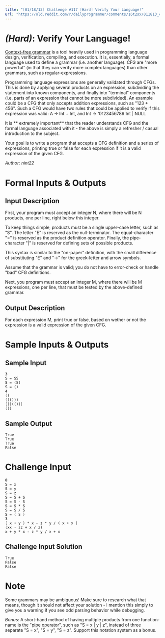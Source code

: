 ```yaml
---
title: "[01/18/13] Challenge #117 [Hard] Verify Your Language!"
url: "https://old.reddit.com/r/dailyprogrammer/comments/16t2sx/011813_challenge_117_hard_verify_your_language/"
---
```


# [](#HardIcon) *(Hard)*: Verify Your Language!
[Context-free grammar](http://en.wikipedia.org/wiki/Context-free_grammar) is a tool heavily used in programming language design, verification, compiling, and execution. It is, essentially, a formal language used to define a grammar (i.e. another language). CFG are "more powerful" (in that they can verify more complex languages) than other grammars, such as regular-expressions.

Programming language expressions are generally validated through CFGs. This is done by applying several products on an expression, subdividing the statement into known components, and finally into "terminal" components (i.e. parts of an expression that cannot be more subdivided). An example could be a CFG that only accepts addition expressions, such as "123 + 456". Such a CFG would have two rules that could be applied to verify if this expression was valid: A -> Int + Int, and Int -> '0123456789'Int | NULL

It is ** extremely important** that the reader understands CFG and the formal language associated with it - the above is simply a refresher / casual introduction to the subject.

Your goal is to write a program that accepts a CFG definition and a series of expressions, printing true or false for each expression if it is a valid expression of the given CFG.

*Author: nint22*
# Formal Inputs & Outputs
## Input Description
First, your program must accept an integer N, where there will be N products, one per line, right below this integer.

To keep things simple, products must be a single upper-case letter, such as "S". The letter "E" is reserved as the null-terminator. The equal-character "=" is reserved as the product definition operator. Finally, the pipe-character "|" is reserved for defining sets of possible products.

This syntax is similar to the "on-paper" definition, with the small difference of substituting "E" and "->" for the greek-letter and arrow symbols.

Assume that the grammar is valid; you do not have to error-check or handle "bad" CFG definitions.

Next, you program must accept an integer M, where there will be M expressions, one per line, that must be tested by the above-defined grammar.
## Output Description
For each expression M, print true or false, based on wether or not the expression is a valid expression of the given CFG.
# Sample Inputs & Outputs
## Sample Input
    3
    S = SS
    S = (S)
    S = ()
    4
    ()
    ((()))
    (()(()))
    (()
## Sample Output
    True
    True
    True
    False
# Challenge Input
    8
    S = x
    S = y
    S = z
    S = S + S
    S = S - S
    S = S * S
    S = S / S
    S = ( S )
    3
    ( x + y ) * x - z * y / ( x + x )
    (xx - zz + x / z)
    x + y * x - z * y / x + x
## Challenge Input Solution
    True
    False
    False
# Note
Some grammars may be ambiguous! Make sure to research what that means, though it should not affect your solution - I mention this simply to give you a warning if you see odd parsing behavior while debugging.

*Bonus*: A short-hand method of having multiple products from one function-name is the "pipe operator", such as "S = x | y | z", instead of three separate "S = x", "S = y", "S = z". Support this notation system as a bonus.